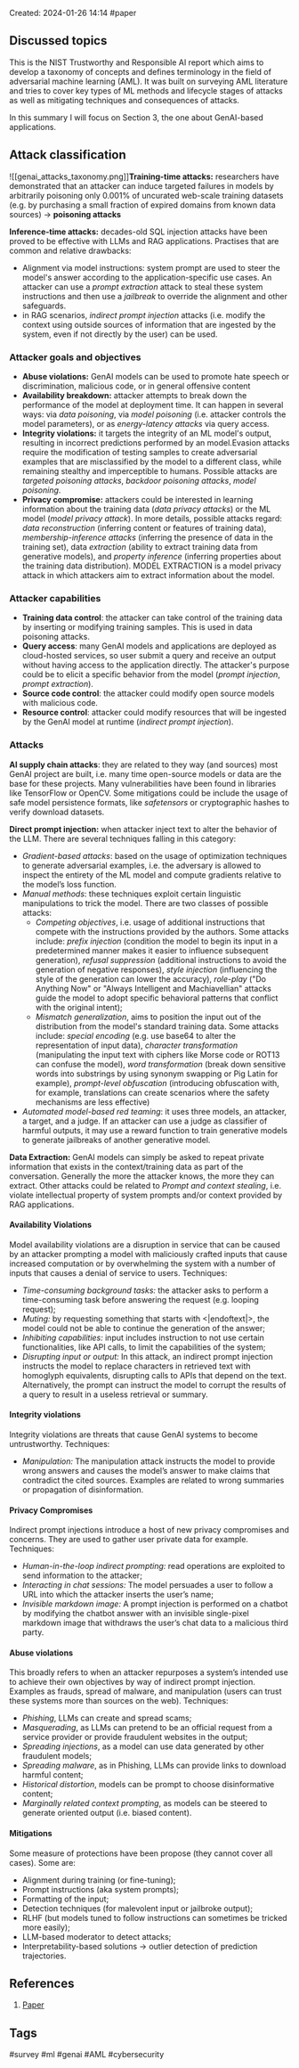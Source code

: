 Created: 2024-01-26 14:14
#paper
## Discussed topics

This is the NIST Trustworthy and Responsible AI report which aims to develop a taxonomy of concepts and defines terminology in the field of adversarial machine learning (AML).
It was built on surveying AML literature and tries to cover key types of ML methods and lifecycle stages of attacks as well as mitigating techniques and consequences of attacks.

In this summary I will focus on Section 3, the one about GenAI-based applications.
## Attack classification

![[genai_attacks_taxonomy.png]]**Training-time attacks:** researchers have demonstrated that an attacker can induce targeted failures in models by arbitrarily poisoning only 0.001% of uncurated web-scale training datasets (e.g.  by purchasing a small fraction of expired domains from known data sources) -> **poisoning attacks**

**Inference-time attacks:** decades-old SQL injection attacks have been proved to be effective with LLMs and RAG applications. Practises that are common and relative drawbacks:
- Alignment via model instructions: system prompt are used to steer the model's answer according to the application-specific use cases. An attacker can use a *prompt extraction* attack to steal these system instructions and then use a *jailbreak* to override the alignment and other safeguards.
- in RAG scenarios, *indirect prompt injection* attacks (i.e. modify the context using outside sources of information that are ingested by the system, even if not directly by the user) can be used.

### Attacker goals and objectives

- **Abuse violations:** GenAI models can be used to promote hate speech or discrimination, malicious code, or in general offensive content
- **Availability breakdown:** attacker attempts to break down the performance of the model at deployment time. It can happen in several ways: via *data poisoning*, via *model poisoning* (i.e. attacker controls the model parameters), or as *energy-latency attacks* via query access.
-  **Integrity violations:** it targets the integrity of an ML model's output, resulting in incorrect predictions performed by an  model.Evasion attacks require the modification of testing samples to create adversarial examples that are misclassified by the model to a different class, while remaining stealthy and imperceptible to humans. Possible attacks are *targeted poisoning attacks*, *backdoor poisoning attacks*, *model poisoning*.
- **Privacy compromise:** attackers could be interested in learning information about the training data (*data privacy attacks*) or the ML model (*model privacy attack*). In more details, possible attacks regard: *data reconstruction* (inferring content or features of training data), *membership-inference attacks* (inferring the presence of data in the training set), data *extraction* (ability to extract training data from generative models), and *property inference*  (inferring properties about the training data distribution). MODEL EXTRACTION is a model privacy attack in which attackers aim to extract information about the model.

### Attacker capabilities

- **Training data control**: the attacker can take control of the training data by inserting or modifying training samples. This is used in data poisoning attacks.
- **Query access**: many GenAI models and applications are deployed as cloud-hosted services, so user submit a query and receive an output without having access to the application directly. The attacker's purpose could be to elicit a specific behavior from the model (*prompt injection*, *prompt extraction*).
- **Source code control**: the attacker could modify open source models with malicious code.
- **Resource control**: attacker could modify resources that will be ingested by the GenAI model at runtime (*indirect prompt injection*).

### Attacks

**AI supply chain attacks**: they are related to they way (and sources) most GenAI project are built, i.e. many time open-source models or data are the base for these projects. Many vulnerabilities have been found in libraries like TensorFlow or OpenCV.
Some mitigations could be include the usage of safe model persistence formats, like *safetensors* or cryptographic hashes to verify download datasets.

**Direct prompt injection:** when attacker inject text to alter the behavior of the LLM. There are several techniques falling in this category:
- *Gradient-based attacks*: based on the usage of optimization techniques to generate adversarial examples, i.e. the adversary is allowed to inspect the entirety of the ML model and compute gradients relative to the model’s loss function.
- *Manual methods*: these techniques exploit certain linguistic manipulations to trick the model. There are two classes of possible attacks:
	- *Competing objectives*, i.e. usage of additional instructions that compete with the instructions provided by the authors. Some attacks include: *prefix injection* (condition the model to begin its input in a predetermined manner makes it easier to influence subsequent generation), *refusal suppression* (additional instructions to avoid the generation of negative responses), *style injection* (influencing the style of the generation can lower the accuracy), *role-play* ("Do Anything Now" or "Always Intelligent and Machiavellian" attacks guide the model to adopt specific behavioral patterns that conflict with the original intent);
	- *Mismatch generalization*, aims to position the input out of the distribution from the model's standard training data. Some attacks include: *special encoding* (e.g. use base64 to alter the representation of input data), *character transformation* (manipulating the input text with ciphers like Morse code or ROT13 can confuse the model), *word transformation* (break down sensitive words into substrings by using synonym swapping or Pig Latin for example), *prompt-level obfuscation* (introducing obfuscation with, for example, translations can create scenarios where the safety mechanisms are less effective)
- *Automated model-based red teaming*: it uses three models, an attacker, a target, and a judge. If an attacker can use a judge as classifier of harmful outputs, it may use a reward function to train generative models to generate jailbreaks of another generative model.

**Data Extraction:** GenAI models can simply be asked to repeat private information that exists in the context/training data as part of the conversation. Generally the more the attacker knows, the more they can extract. Other attacks could be related to *Prompt and context stealing*, i.e. violate intellectual property of system prompts and/or context provided by RAG applications.
#### Availability Violations

Model availability violations are a disruption in service that can be caused by an attacker prompting a model with maliciously crafted inputs that cause increased computation or by overwhelming the system with a number of inputs that causes a denial of service to users.
Techniques:
- *Time-consuming background tasks:* the attacker asks to perform a time-consuming task before answering the request (e.g. looping request);
- *Muting:* by requesting something that starts with <|endoftext|>, the model could not be able to continue the generation of the answer;
- *Inhibiting capabilities:* input includes instruction to not use certain functionalities, like API calls, to limit the capabilities of the system;
- *Disrupting input or output:* In this attack, an indirect prompt injection instructs the model to replace characters in retrieved text with homoglyph equivalents, disrupting calls to APIs that depend on the text. Alternatively, the prompt can instruct the model to corrupt the results of a query to result in a useless retrieval or summary.
#### Integrity violations

Integrity violations are threats that cause GenAI systems to become untrustworthy.
Techniques:
- *Manipulation:* The manipulation attack instructs the model to provide wrong answers and causes the model’s answer to make claims that contradict the cited sources. Examples are related to wrong summaries or propagation of disinformation.
 
#### Privacy Compromises

Indirect prompt injections introduce a host of new privacy compromises and concerns. They are used to gather user private data for example.
Techniques:
- *Human-in-the-loop indirect prompting:* read operations are exploited to send information to the attacker;
- *Interacting in chat sessions:* The model persuades a user to follow a URL into which the attacker inserts the user’s name;
- *Invisible markdown image:* A prompt injection is performed on a chatbot by modifying the chatbot answer with an invisible single-pixel markdown image that withdraws the user’s chat data to a malicious third party.

#### Abuse violations

This broadly refers to when an attacker repurposes a system’s intended use to achieve their own objectives by way of indirect prompt injection. Examples as frauds, spread of malware, and manipulation (users can trust these systems more than sources on the web).
Techniques:
- *Phishing*, LLMs can create and spread scams;
- *Masquerading*, as LLMs can pretend to be an official request from a service provider or provide fraudulent websites in the output;
- *Spreading injections*, as a model can use data generated by other fraudulent models;
- *Spreading malware*, as in Phishing, LLMs can provide links to download harmful content;
- *Historical distortion*, models can be prompt to choose disinformative content;
- *Marginally related context prompting*, as models can be steered to generate oriented output (i.e. biased content).

#### Mitigations

Some measure of protections have been propose (they cannot cover all cases). Some are:
- Alignment during training (or fine-tuning);
- Prompt instructions (aka system prompts);
- Formatting of the input;
- Detection techniques (for malevolent input or jailbroke output);
- RLHF (but models tuned to follow instructions can sometimes be tricked more easily);
- LLM-based moderator to detect attacks;
- Interpretability-based solutions -> outlier detection of prediction trajectories.

## References
1. [Paper](https://nvlpubs.nist.gov/nistpubs/ai/NIST.AI.100-2e2023.pdf)

## Tags
#survey #ml #genai #AML #cybersecurity 
